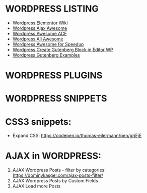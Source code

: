 # WORDPRESS LISTING
* [Wordpress Elementor Wiki](https://github.com/nvminhtu/Worpdress-Elementor)
* [Wordpress Ajax Awesome](https://github.com/nvminhtu/Wordpress-Ajax-Awesome)
* [Wordpress Awesome ACF](https://github.com/nvminhtu/awesome-acf)
* [Wordpress All Awesome](https://github.com/nvminhtu/awesome-wordpress)
* [Wordpress Awesome for Speedup](https://github.com/nvminhtu/awesome-wp-speed-up)
* [Wordpress Create Gutenberg Block in Editor WP](https://github.com/nvminhtu/create-guten-block)
* [Wordpress Gutenberg Examples](https://github.com/nvminhtu/gutenberg-examples)

# WORDPRESS PLUGINS

# WORDPRESS SNIPPETS

# CSS3 snippets:
* Expand CSS: https://codepen.io/thomas-eilermann/pen/grjEjE


# AJAX in WORDPRESS:
1. AJAX Wordpress Posts - filter by categories:
https://dominykasgel.com/ajax-posts-filter/
2. AJAX Wordpress Posts by Custom Fields
3. AJAX Load more Posts
